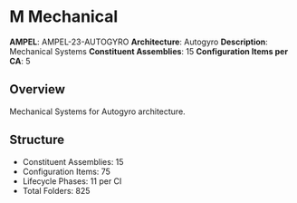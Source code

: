# M Mechanical

**AMPEL**: AMPEL-23-AUTOGYRO
**Architecture**: Autogyro
**Description**: Mechanical Systems
**Constituent Assemblies**: 15
**Configuration Items per CA**: 5

## Overview
Mechanical Systems for Autogyro architecture.

## Structure
- Constituent Assemblies: 15
- Configuration Items: 75
- Lifecycle Phases: 11 per CI
- Total Folders: 825

